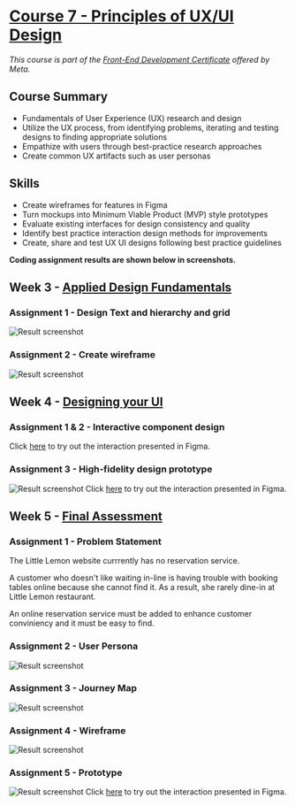# [Course 7 - Principles of UX/UI Design](https://www.coursera.org/learn/principles-of-ux-ui-design?specialization=meta-front-end-developer)

_This course is part of the [Front-End Development Certificate](https://www.coursera.org/professional-certificates/meta-front-end-developer) offered by Meta._

## Course Summary

- Fundamentals of User Experience (UX) research and design
- Utilize the UX process, from identifying problems, iterating and testing designs to finding appropriate solutions
- Empathize with users through best-practice research approaches
- Create common UX artifacts such as user personas

## Skills

- Create wireframes for features in Figma
- Turn mockups into Minimum Viable Product (MVP) style prototypes
- Evaluate existing interfaces for design consistency and quality
- Identify best practice interaction design methods for improvements
- Create, share and test UX UI designs following best practice guidelines

**Coding assignment results are shown below in screenshots.**

## Week 3 - [Applied Design Fundamentals]()

### Assignment 1 - Design Text and hierarchy and grid

![Result screenshot](./results/wk3-1-Design%20Text%20and%20hierarchy%20and%20grid.png)

### Assignment 2 - Create wireframe

![Result screenshot](./results/wk3-2-Create%20wireframe.png)

## Week 4 - [Designing your UI]()

### Assignment 1 & 2 - Interactive component design

Click [here](https://www.figma.com/proto/XXBCdNJvg1wo42LYaHfeKm/wk4-2--Interactive-component-design?node-id=101-3&scaling=min-zoom&page-id=0%3A1) to try out the interaction presented in Figma.

### Assignment 3 - High-fidelity design prototype

![Result screenshot](./results/wk4-3-%20High-fidelity%20design%20prototype.png)
Click [here](https://www.figma.com/proto/v0bWiEM4lCXxqaY1jQNZHA/wk4-3--High-fidelity-design-prototype?scaling=min-zoom&page-id=0%3A1&starting-point-node-id=1%3A21&node-id=1-21) to try out the interaction presented in Figma.

## Week 5 - [Final Assessment]()

### Assignment 1 - Problem Statement

The Little Lemon website currrently has no reservation service.

A customer who doesn't like waiting in-line is having trouble with booking tables online
because she cannot find it.
As a result, she rarely dine-in at Little Lemon restaurant.

An online reservation service must be added to enhance customer conviniency and it must be easy to find.

### Assignment 2 - User Persona

![Result screenshot](./results/wk5-2-%20user%20persona.png)

### Assignment 3 - Journey Map

![Result screenshot](./results/wk5-3-%20Journey%20map.png)

### Assignment 4 - Wireframe

![Result screenshot](./results/wk5-4-%20wireframe.png)

### Assignment 5 - Prototype

![Result screenshot](./results/wk5-5-prototype.png)
Click [here](https://www.figma.com/proto/Ao0zVhXD8qZeZE3wS7abkE/wk5-5--prototype?node-id=1%3A36&scaling=min-zoom&page-id=0%3A1&starting-point-node-id=308%3A79) to try out the interaction presented in Figma.
